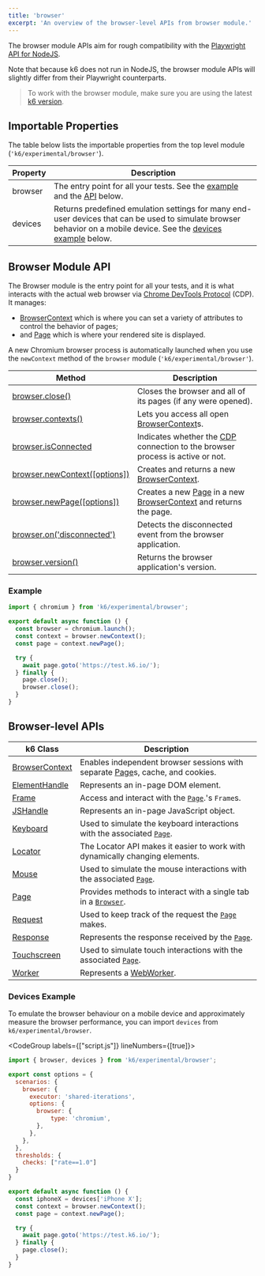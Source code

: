 ```yaml
---
title: 'browser'
excerpt: 'An overview of the browser-level APIs from browser module.'
---
```


<ExperimentalBlockquote />

The browser module APIs aim for rough compatibility with the [Playwright API for NodeJS](https://playwright.dev/docs/api/class-playwright).

Note that because k6 does not run in NodeJS, the browser module APIs will slightly differ from their Playwright counterparts.

<Blockquote mod="note" title="">

To work with the browser module, make sure you are using the latest [k6 version](https://github.com/grafana/k6/releases).

</Blockquote>

## Importable Properties

The table below lists the importable properties from the top level module (`'k6/experimental/browser'`).

| Property | Description                                                                                                                                                                          |
|----------|--------------------------------------------------------------------------------------------------------------------------------------------------------------------------------------|
| browser | The entry point for all your tests. See the [example](#example) and the [API](#browser-module-api) below. |
| devices  | Returns predefined emulation settings for many end-user devices that can be used to simulate browser behavior on a mobile device. See the [devices example](#devices-example) below. |


## Browser Module API

The Browser module is the entry point for all your tests, and it is what interacts with the actual web browser via [Chrome DevTools Protocol](https://chromedevtools.github.io/devtools-protocol/) (CDP). It manages:
- [BrowserContext](/javascript-api/k6-experimental/browser/browsercontext/) which is where you can set a variety of attributes to control the behavior of pages;
- and [Page](/javascript-api/k6-experimental/browser/page/) which is where your rendered site is displayed.

A new Chromium browser process is automatically launched when you use the `newContext` method of the `browser` module (`'k6/experimental/browser'`).

| Method                                                                                    | Description                                                                                                                                           |
|-------------------------------------------------------------------------------------------|-------------------------------------------------------------------------------------------------------------------------------------------------------|
| [browser.close()](/javascript-api/k6-experimental/browser/close)                              | Closes the browser and all of its pages (if any were opened).                                                                                         |
| [browser.contexts()](/javascript-api/k6-experimental/browser/contexts)                        | Lets you access all open [BrowserContext](/javascript-api/k6-experimental/browser/browsercontext/)s.                                                        |
| [browser.isConnected](/javascript-api/k6-experimental/browser/isconnected) <BWIPT id="453"/>  | Indicates whether the [CDP](https://chromedevtools.github.io/devtools-protocol/) connection to the browser process is active or not.                  |
| [browser.newContext([options])](/javascript-api/k6-experimental/browser/newcontext/) <BWIPT id="455"/> | Creates and returns a new [BrowserContext](/javascript-api/k6-experimental/browser/browsercontext/).                                                             |
| [browser.newPage([options])](/javascript-api/k6-experimental/browser/newpage)  <BWIPT id="455"/>       | Creates a new [Page](/javascript-api/k6-experimental/browser/page/) in a new [BrowserContext](/javascript-api/k6-experimental/browser/browsercontext/) and returns the page. |
| [browser.on('disconnected')](/javascript-api/k6-experimental/browser/on/) | Detects the disconnected event from the browser application. |
| [browser.version()](/javascript-api/k6-experimental/browser/version/)                          | Returns the browser application's version.                                                                                                            |

### Example

<CodeGroup labels={[]}>

```javascript
import { chromium } from 'k6/experimental/browser';

export default async function () {
  const browser = chromium.launch();
  const context = browser.newContext();
  const page = context.newPage();

  try {
    await page.goto('https://test.k6.io/');
  } finally {
    page.close();
    browser.close();
  }
}
```

</CodeGroup>


## Browser-level APIs

| k6 Class                                                                | Description                                                                                                                                                     |
|-------------------------------------------------------------------------|-----------------------------------------------------------------------------------------------------------------------------------------------------------------|
| [BrowserContext](/javascript-api/k6-experimental/browser/browsercontext/) <BWIPT /> | Enables independent browser sessions with separate [Page](/javascript-api/k6-experimental/browser/page/)s, cache, and cookies.                                              |
| [ElementHandle](/javascript-api/k6-experimental/browser/elementhandle/) <BWIPT />   | Represents an in-page DOM element.                                                                                                                              |
| [Frame](/javascript-api/k6-experimental/browser/frame/) <BWIPT />                   | Access and interact with the [`Page`](/javascript-api/k6-experimental/browser/page/).'s `Frame`s.                                                                           |
| [JSHandle](/javascript-api/k6-experimental/browser/jshandle)                        | Represents an in-page JavaScript object.                                                                                                                        |
| [Keyboard](/javascript-api/k6-experimental/browser/keyboard/)                       | Used to simulate the keyboard interactions with the associated [`Page`](/javascript-api/k6-experimental/browser/page/).                                                     |
| [Locator](/javascript-api/k6-experimental/browser/locator/)                         | The Locator API makes it easier to work with dynamically changing elements.                                                                                     |
| [Mouse](/javascript-api/k6-experimental/browser/mouse/)                             | Used to simulate the mouse interactions with the associated [`Page`](/javascript-api/k6-experimental/browser/page/).                                                        |
| [Page](/javascript-api/k6-experimental/browser/page/) <BWIPT />                     | Provides methods to interact with a single tab in a [`Browser`](/javascript-api/k6-experimental/browser/browser-class/).                                                          |
| [Request](/javascript-api/k6-experimental/browser/request/) <BWIPT />               | Used to keep track of the request the [`Page`](/javascript-api/k6-experimental/browser/page/) makes.                                                                        |
| [Response](/javascript-api/k6-experimental/browser/response/) <BWIPT />             | Represents the response received by the [`Page`](/javascript-api/k6-experimental/browser/page/).                                                                            |
| [Touchscreen](/javascript-api/k6-experimental/browser/touchscreen/)                 | Used to simulate touch interactions with the associated [`Page`](/javascript-api/k6-experimental/browser/page/).                                                            |
| [Worker](/javascript-api/k6-experimental/browser/worker/)                           | Represents a [WebWorker](https://developer.mozilla.org/en-US/docs/Web/API/Web_Workers_API).                                                            |


### Devices Example

To emulate the browser behaviour on a mobile device and approximately measure the browser performance, you can import `devices` from `k6/experimental/browser`.

<CodeGroup labels={["script.js"]} lineNumbers={[true]}>

```javascript
import { browser, devices } from 'k6/experimental/browser';

export const options = {
  scenarios: {
    browser: {
      executor: 'shared-iterations',
      options: {
        browser: {
            type: 'chromium',
        },
      },
    },
  },
  thresholds: {
    checks: ["rate==1.0"]
  }
}

export default async function () {
  const iphoneX = devices['iPhone X'];
  const context = browser.newContext();
  const page = context.newPage();

  try {
    await page.goto('https://test.k6.io/');
  } finally {
    page.close();
  }
}
```

</CodeGroup>